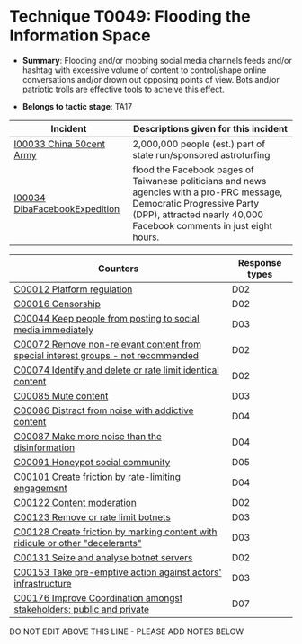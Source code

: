 # Technique T0049: Flooding the Information Space

* **Summary**: Flooding and/or mobbing social media channels feeds and/or hashtag with excessive volume of content to control/shape online conversations and/or drown out opposing points of view. Bots and/or patriotic trolls are effective tools to acheive this effect.

* **Belongs to tactic stage**: TA17


| Incident | Descriptions given for this incident |
| -------- | -------------------- |
| [I00033 China 50cent Army](../../generated_pages/incidents/I00033.md) | 2,000,000 people (est.) part of state run/sponsored astroturfing |
| [I00034 DibaFacebookExpedition](../../generated_pages/incidents/I00034.md) | flood the Facebook pages of Taiwanese politicians and news agencies with a pro-PRC message, Democratic Progressive Party (DPP), attracted nearly 40,000 Facebook comments in just eight hours. |



| Counters | Response types |
| -------- | -------------- |
| [C00012 Platform regulation](../../generated_pages/counters/C00012.md) | D02 |
| [C00016 Censorship](../../generated_pages/counters/C00016.md) | D02 |
| [C00044 Keep people from posting to social media immediately](../../generated_pages/counters/C00044.md) | D03 |
| [C00072 Remove non-relevant content from special interest groups - not recommended](../../generated_pages/counters/C00072.md) | D02 |
| [C00074 Identify and delete or rate limit identical content](../../generated_pages/counters/C00074.md) | D02 |
| [C00085 Mute content](../../generated_pages/counters/C00085.md) | D03 |
| [C00086 Distract from noise with addictive content](../../generated_pages/counters/C00086.md) | D04 |
| [C00087 Make more noise than the disinformation](../../generated_pages/counters/C00087.md) | D04 |
| [C00091 Honeypot social community](../../generated_pages/counters/C00091.md) | D05 |
| [C00101 Create friction by rate-limiting engagement](../../generated_pages/counters/C00101.md) | D04 |
| [C00122 Content moderation](../../generated_pages/counters/C00122.md) | D02 |
| [C00123 Remove or rate limit botnets](../../generated_pages/counters/C00123.md) | D03 |
| [C00128 Create friction by marking content with ridicule or other "decelerants"](../../generated_pages/counters/C00128.md) | D03 |
| [C00131 Seize and analyse botnet servers](../../generated_pages/counters/C00131.md) | D02 |
| [C00153 Take pre-emptive action against actors' infrastructure](../../generated_pages/counters/C00153.md) | D03 |
| [C00176 Improve Coordination amongst stakeholders: public and private](../../generated_pages/counters/C00176.md) | D07 |


DO NOT EDIT ABOVE THIS LINE - PLEASE ADD NOTES BELOW